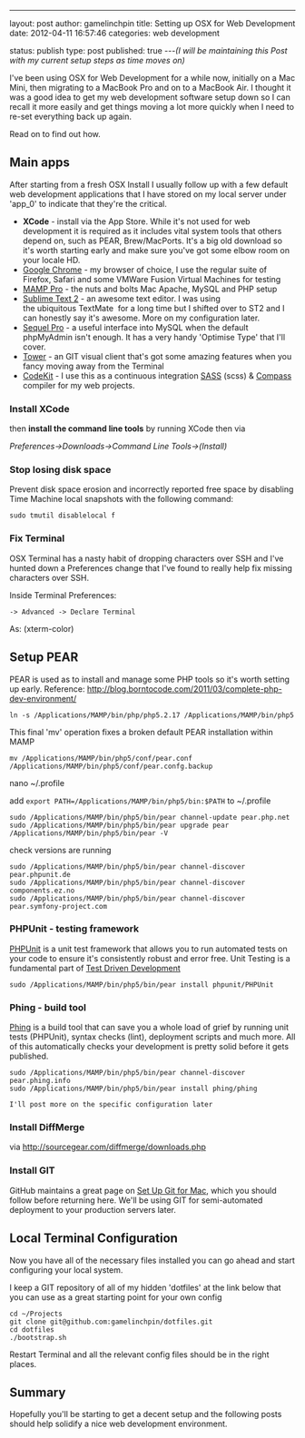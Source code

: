 ---
layout: post
author: gamelinchpin
title: Setting up OSX for Web Development
date: 2012-04-11 16:57:46
categories: web development

status: publish
type: post
published: true
---*(I will be maintaining this Post with my current setup steps as time
moves on)*

I've been using OSX for Web Development for a while now, initially on a
Mac Mini, then migrating to a MacBook Pro and on to a MacBook Air. I
thought it was a good idea to get my web development software setup down
so I can recall it more easily and get things moving a lot more quickly
when I need to re-set everything back up again.

Read on to find out how.

Main apps
---------

After starting from a fresh OSX Install I usually follow up with a few
default web development applications that I have stored on my local
server under 'app_0' to indicate that they're the critical.

-   **XCode** - install via the App Store. While it's not used for web
    development it is required as it includes vital system tools that
    others depend on, such as PEAR, Brew/MacPorts. It's a big old
    download so it's worth starting early and make sure you've got some
    elbow room on your locale HD.
-   [Google Chrome](http://google.com/chrome) - my browser of choice, I
    use the regular suite of Firefox, Safari and some VMWare Fusion
    Virtual Machines for testing
-   [MAMP Pro](http://www.mamp.info/en/mamp-pro/index.html "MAMP Pro") -
    the nuts and bolts Mac Apache, MySQL and PHP setup
-   [Sublime Text 2](http://www.sublimetext.com/) - an awesome text
    editor. I was using the ubiquitous TextMate  for a long time but I
    shifted over to ST2 and I can honestly say it's awesome. More on my
    configuration later.
-   [Sequel Pro](http://www.sequelpro.com/) - a useful interface into
    MySQL when the default phpMyAdmin isn't enough. It has a very handy
    'Optimise Type' that I'll cover.
-   [Tower](http://www.git-tower.com/) - an GIT visual client that's got
    some amazing features when you fancy moving away from the Terminal
-   [CodeKit](http://incident57.com/codekit/) - I use this as a
    continuous integration [SASS](http://sass-lang.com/) (scss) &
    [Compass](http://compass-style.org/) compiler for my web projects.

### Install XCode

then **install the command line tools** by running XCode then via

*Preferences->Downloads->Command Line Tools->(Install)*

### Stop losing disk space

Prevent disk space erosion and incorrectly reported free space by
disabling Time Machine local snapshots with the following
command:

    sudo tmutil disablelocal f

### Fix Terminal

OSX Terminal has a nasty habit of dropping characters over SSH and I've
hunted down a Preferences change that I've found to really help fix
missing characters over SSH.

Inside Terminal
Preferences:

    -> Advanced -> Declare Terminal
As: (xterm-color)

Setup PEAR
----------

PEAR is used as to install and manage some PHP tools so it's worth
setting up early.
Reference:
<http://blog.borntocode.com/2011/03/complete-php-dev-environment/>

    ln -s /Applications/MAMP/bin/php/php5.2.17 /Applications/MAMP/bin/php5

This final 'mv' operation fixes a broken default PEAR installation
within MAMP

    mv /Applications/MAMP/bin/php5/conf/pear.conf /Applications/MAMP/bin/php5/conf/pear.confg.backup

nano \~/.profile

add `export PATH=/Applications/MAMP/bin/php5/bin:$PATH` to \~/.profile

    sudo /Applications/MAMP/bin/php5/bin/pear channel-update pear.php.net
    sudo /Applications/MAMP/bin/php5/bin/pear upgrade pear
    /Applications/MAMP/bin/php5/bin/pear -V

check versions are running

    sudo /Applications/MAMP/bin/php5/bin/pear channel-discover pear.phpunit.de
    sudo /Applications/MAMP/bin/php5/bin/pear channel-discover components.ez.no
    sudo /Applications/MAMP/bin/php5/bin/pear channel-discover pear.symfony-project.com

### PHPUnit - testing framework

[PHPUnit](http://www.phpunit.de/) is a unit test framework that allows you to run automated tests on your code to ensure it's consistently robust and error free. Unit Testing is a fundamental part of [Test Driven
Development](http://en.wikipedia.org/wiki/Test-driven_development)

    sudo /Applications/MAMP/bin/php5/bin/pear install phpunit/PHPUnit

### Phing - build tool

[Phing](http://www.phing.info/trac/) is a build tool that can save you a whole load of grief by running unit tests (PHPUnit), syntax checks
(lint), deployment scripts and much more. All of this automatically
checks your development is pretty solid before it gets published.

    sudo /Applications/MAMP/bin/php5/bin/pear channel-discover pear.phing.info
    sudo /Applications/MAMP/bin/php5/bin/pear install phing/phing

`I'll post more on the specific configuration later`

### Install DiffMerge

via <http://sourcegear.com/diffmerge/downloads.php>

### Install GIT

GitHub maintains a great page on [Set Up Git for
Mac](http://help.github.com/mac-set-up-git/), which you should follow before returning here. We'll be using GIT for semi-automated deployment to your production servers later.

Local Terminal Configuration
----------------------------

Now you have all of the necessary files installed you can go ahead and
start configuring your local system.

I keep a GIT repository of all of my hidden 'dotfiles' at the link below
that you can use as a great starting point for your own config

    cd ~/Projects
    git clone git@github.com:gamelinchpin/dotfiles.git
    cd dotfiles
    ./bootstrap.sh

Restart Terminal and all the relevant config files should be in the
right places.

Summary
-------

Hopefully you'll be starting to get a decent setup and the following
posts should help solidify a nice web development environment.

